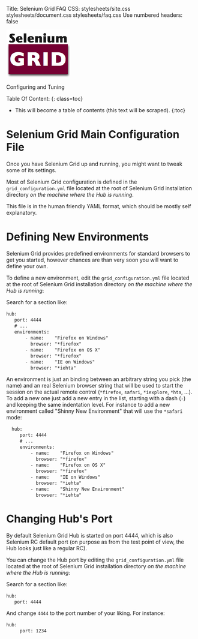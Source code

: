 Title: Selenium Grid FAQ
CSS: stylesheets/site.css stylesheets/document.css stylesheets/faq.css
Use numbered headers: false

<div class="header">
  <a href="index.html"><img alt="Selenium_grid_logo_large" src="images/selenium-grid-logo-large.png"/></a>
  <p>Configuring and Tuning</p>
</div>

Table Of Content:
{: class=toc}

* This will become a table of contents (this text will be scraped).
{:toc}

Selenium Grid Main Configuration File
=====================================

  Once you have Selenium Grid up and running, you might want to tweak some of
  its settings.

  Most of Selenium Grid configuration is defined in the
  `grid_configuration.yml` file located at the root of Selenium Grid
  installation directory *on the machine where the Hub is running*.

  This file is in the human friendly YAML format, which should be mostly
  self explanatory.
  
Defining New Environments
=========================

  Selenium Grid provides predefined environments for standard browsers
  to get you started, however chances are than very soon you will want 
  to define your own.

  To define a new environment, edit the `grid_configuration.yml` file 
  located at the root of Selenium Grid installation directory 
  *on the machine where the Hub is running*:
  
  Search for a section like:

    hub:
	   port: 4444
	   # ...
	   environments:
	       - name:    "Firefox on Windows"
	         browser: "*firefox"
	       - name:    "Firefox on OS X"
	         browser: "*firefox"
	       - name:    "IE on Windows"
	         browser: "*iehta"
	
  An environment is just an binding between an arbitrary string you pick (the name)
  and an real Selenium browser string that will be used to start the session on the
  actual remote control (`*firefox`, `safari`, `*iexplore`, `*hta`, ...). To add
  a new one just add a new entry in the list, starting with a dash (`-`) and keeping the
  same indentation level. For instance to add a new environment called 
  "Shinny New Environment" that will use the `*safari` mode:

      hub:
         port: 4444
         # ...
         environments:
             - name:    "Firefox on Windows"
               browser: "*firefox"
             - name:    "Firefox on OS X"
               browser: "*firefox"
             - name:    "IE on Windows"
               browser: "*iehta"
             - name:    "Shinny New Environment"
               browser: "*iehta"

    
Changing Hub's Port
===================

  By default Selenium Grid Hub is started on port 4444, which is
  also Selenium RC default port (on purpose as from the test
  point of view, the Hub looks just like a regular RC).

  You can change the Hub port by editing the `grid_configuration.yml` file
  located at the root of Selenium Grid installation directory *on the machine
  where the Hub is running*:

  Search for a section like:

    hub:
	   port: 4444	   

  And change `4444` to the port number of your liking. For instance:

    hub:
         port: 1234


